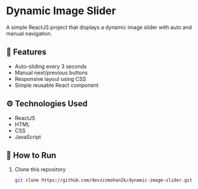# Dynamic Image Slider

A simple ReactJS project that displays a dynamic image slider with auto and manual navigation.

## 🧠 Features
- Auto-sliding every 3 seconds
- Manual next/previous buttons
- Responsive layout using CSS
- Simple reusable React component

## ⚙ Technologies Used
- ReactJS
- HTML
- CSS
- JavaScript

## 🚀 How to Run
1. Clone this repository  
   ```bash
   git clone https://github.com/devzzzmohan2k/dynamic-image-slider.git

   
   


